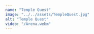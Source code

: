 ```yaml
---
name: "Temple Quest"
image: "../../assets/TempleQuest.jpg"
alt: "Temple Quest"
video: "/Arena.webm"
---
```

